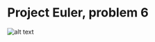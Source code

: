 # Project Euler, problem 6

![alt text](https://github.com/proman3419/Programming-Challenges-v1.4/Screenshots/07_1.PNG)
